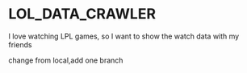 # LOL_DATA_CRAWLER
I love watching LPL games, so I want to show the watch data with my friends

change from local,add one branch
